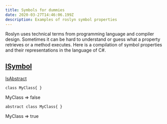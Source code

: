 ```yaml
---
title: Symbols for dummies
date: 2020-03-27T14:46:06.199Z
description: Examples of roslyn symbol properties
---
```

Roslyn uses technical terms from programming language and compiler design. Sometimes it can be hard to understand or guess what a property retrieves or a method executes. Here is a compilation of symbol properties and their representations in the language of C#.
<!-- end -->


## [ISymbol](https://docs.microsoft.com/en-us/dotnet/api/microsoft.codeanalysis.isymbol?view=roslyn-dotnet)



[IsAbstract](https://docs.microsoft.com/en-us/dotnet/api/microsoft.codeanalysis.isymbol.isabstract?view=roslyn-dotnet#Microsoft_CodeAnalysis_ISymbol_IsAbstract)

```
class MyClass{ }
```

MyClass => false

```
abstract class MyClass{ }
```

MyClass => true
